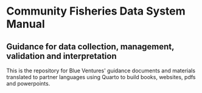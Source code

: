 # Community Fisheries Data System Manual
## Guidance for data collection, management, validation and interpretation

This is the repository for Blue Ventures' guidance documents and materials translated to partner languages using Quarto to build books, websites, pdfs and powerpoints.
